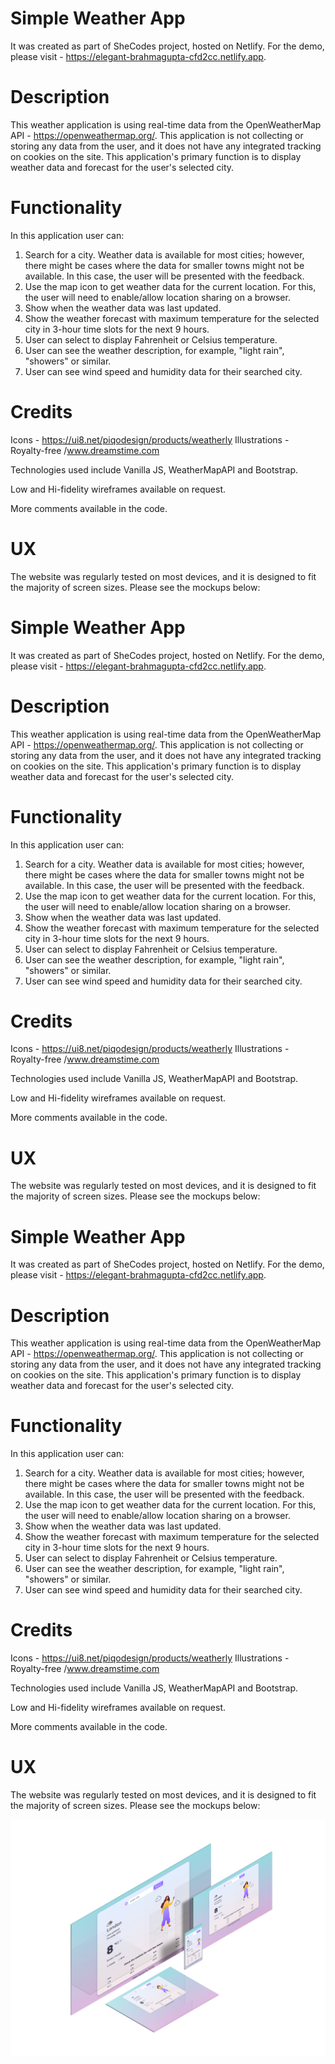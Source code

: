 # Simple Weather App

It was created as part of SheCodes project, hosted on Netlify. For the demo, please visit - https://elegant-brahmagupta-cfd2cc.netlify.app.

# Description 

This weather application is using real-time data from the OpenWeatherMap API - https://openweathermap.org/. This application is not collecting or storing any data from the user, and it does not have any integrated tracking on cookies on the site. This application's primary function is to display weather data and forecast for the user's selected city. 

# Functionality

In this application user can: 
1. Search for a city. Weather data is available for most cities; however, there might be cases where the data for smaller towns might not be available. In this case, the user will be presented with the feedback. 
2. Use the map icon to get weather data for the current location. For this, the user will need to enable/allow location sharing on a browser. 
3. Show when the weather data was last updated.
4. Show the weather forecast with maximum temperature for the selected city in 3-hour time slots for the next 9 hours. 
5. User can select to display Fahrenheit or Celsius temperature.
5. User can see the weather description, for example, "light rain", "showers" or similar.
6. User can see wind speed and humidity data for their searched city.

# Credits 
Icons - https://ui8.net/piqodesign/products/weatherly
Illustrations - Royalty-free /www.dreamstime.com

Technologies used include Vanilla JS, WeatherMapAPI and Bootstrap.

Low and Hi-fidelity wireframes available on request.

More comments available in the code. 

# UX
The website was regularly tested on most devices, and it is designed to fit the majority of screen sizes. Please see the mockups below: 
# Simple Weather App

It was created as part of SheCodes project, hosted on Netlify. For the demo, please visit - https://elegant-brahmagupta-cfd2cc.netlify.app.

# Description 

This weather application is using real-time data from the OpenWeatherMap API - https://openweathermap.org/. This application is not collecting or storing any data from the user, and it does not have any integrated tracking on cookies on the site. This application's primary function is to display weather data and forecast for the user's selected city. 

# Functionality

In this application user can: 
1. Search for a city. Weather data is available for most cities; however, there might be cases where the data for smaller towns might not be available. In this case, the user will be presented with the feedback. 
2. Use the map icon to get weather data for the current location. For this, the user will need to enable/allow location sharing on a browser. 
3. Show when the weather data was last updated.
4. Show the weather forecast with maximum temperature for the selected city in 3-hour time slots for the next 9 hours. 
5. User can select to display Fahrenheit or Celsius temperature.
5. User can see the weather description, for example, "light rain", "showers" or similar.
6. User can see wind speed and humidity data for their searched city.

# Credits 
Icons - https://ui8.net/piqodesign/products/weatherly
Illustrations - Royalty-free /www.dreamstime.com

Technologies used include Vanilla JS, WeatherMapAPI and Bootstrap.

Low and Hi-fidelity wireframes available on request.

More comments available in the code. 

# UX
The website was regularly tested on most devices, and it is designed to fit the majority of screen sizes. Please see the mockups below: 

# Simple Weather App

It was created as part of SheCodes project, hosted on Netlify. For the demo, please visit - https://elegant-brahmagupta-cfd2cc.netlify.app.

# Description 

This weather application is using real-time data from the OpenWeatherMap API - https://openweathermap.org/. This application is not collecting or storing any data from the user, and it does not have any integrated tracking on cookies on the site. This application's primary function is to display weather data and forecast for the user's selected city. 

# Functionality

In this application user can: 
1. Search for a city. Weather data is available for most cities; however, there might be cases where the data for smaller towns might not be available. In this case, the user will be presented with the feedback. 
2. Use the map icon to get weather data for the current location. For this, the user will need to enable/allow location sharing on a browser. 
3. Show when the weather data was last updated.
4. Show the weather forecast with maximum temperature for the selected city in 3-hour time slots for the next 9 hours. 
5. User can select to display Fahrenheit or Celsius temperature.
5. User can see the weather description, for example, "light rain", "showers" or similar.
6. User can see wind speed and humidity data for their searched city.

# Credits 
Icons - https://ui8.net/piqodesign/products/weatherly
Illustrations - Royalty-free /www.dreamstime.com

Technologies used include Vanilla JS, WeatherMapAPI and Bootstrap.

Low and Hi-fidelity wireframes available on request.

More comments available in the code. 

# UX
The website was regularly tested on most devices, and it is designed to fit the majority of screen sizes. Please see the mockups below: 

![mockup](https://github.com/sintija/weather-app-shecodes/blob/master/images/icons/iScreens.png "responsive mocup")



